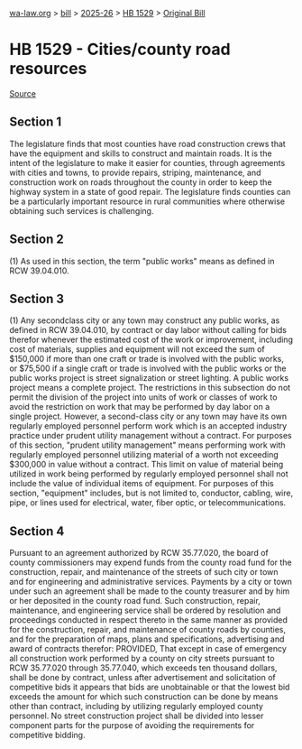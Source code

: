 [wa-law.org](/) > [bill](/bill/) > [2025-26](/bill/2025-26/) > [HB 1529](/bill/2025-26/hb/1529/) > [Original Bill](/bill/2025-26/hb/1529/1/)

# HB 1529 - Cities/county road resources

[Source](http://lawfilesext.leg.wa.gov/biennium/2025-26/Pdf/Bills/House%20Bills/1529.pdf)

## Section 1
The legislature finds that most counties have road construction crews that have the equipment and skills to construct and maintain roads. It is the intent of the legislature to make it easier for counties, through agreements with cities and towns, to provide repairs, striping, maintenance, and construction work on roads throughout the county in order to keep the highway system in a state of good repair. The legislature finds counties can be a particularly important resource in rural communities where otherwise obtaining such services is challenging.

## Section 2
(1) As used in this section, the term "public works" means as defined in RCW 39.04.010.

## Section 3
(1) Any secondclass city or any town may construct any public works, as defined in RCW 39.04.010, by contract or day labor without calling for bids therefor whenever the estimated cost of the work or improvement, including cost of materials, supplies and equipment will not exceed the sum of $150,000 if more than one craft or trade is involved with the public works, or $75,500 if a single craft or trade is involved with the public works or the public works project is street signalization or street lighting. A public works project means a complete project. The restrictions in this subsection do not permit the division of the project into units of work or classes of work to avoid the restriction on work that may be performed by day labor on a single project. However, a second-class city or any town may have its own regularly employed personnel perform work which is an accepted industry practice under prudent utility management without a contract. For purposes of this section, "prudent utility management" means performing work with regularly employed personnel utilizing material of a worth not exceeding $300,000 in value without a contract. This limit on value of material being utilized in work being performed by regularly employed personnel shall not include the value of individual items of equipment. For purposes of this section, "equipment" includes, but is not limited to, conductor, cabling, wire, pipe, or lines used for electrical, water, fiber optic, or telecommunications.

## Section 4
Pursuant to an agreement authorized by RCW 35.77.020, the board of county commissioners may expend funds from the county road fund for the construction, repair, and maintenance of the streets of such city or town and for engineering and administrative services. Payments by a city or town under such an agreement shall be made to the county treasurer and by him or her deposited in the county road fund. Such construction, repair, maintenance, and engineering service shall be ordered by resolution and proceedings conducted in respect thereto in the same manner as provided for the construction, repair, and maintenance of county roads by counties, and for the preparation of maps, plans and specifications, advertising and award of contracts therefor: PROVIDED, That except in case of emergency all construction work performed by a county on city streets pursuant to RCW 35.77.020 through 35.77.040, which exceeds ten thousand dollars, shall be done by contract, unless after advertisement and solicitation of competitive bids it appears that bids are unobtainable or that the lowest bid exceeds the amount for which such construction can be done by means other than contract, including by utilizing regularly employed county personnel. No street construction project shall be divided into lesser component parts for the purpose of avoiding the requirements for competitive bidding.
